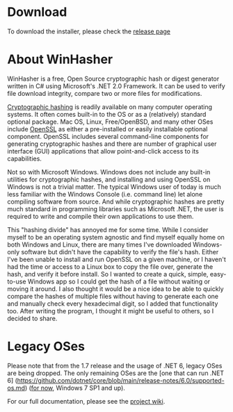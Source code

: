 # Download #

To download the installer, please check the [release page](https://github.com/gpfjeff/winhasher/releases)

# About WinHasher #

WinHasher is a free, Open Source cryptographic hash or digest generator written in C# using Microsoft's .NET 2.0 Framework. It can be used to verify file download integrity, compare two or more files for modifications.

[Cryptographic hashing](http://en.wikipedia.org/wiki/Cryptographic_hash_function) is readily available on many computer operating systems. It often comes built-in to the OS or as a (relatively) standard optional package. Mac OS, Linux, Free/OpenBSD, and many other OSes include [OpenSSL](http://www.openssl.org/) as either a pre-installed or easily installable optional component. OpenSSL includes several command-line components for generating cryptographic hashes and there are number of graphical user interface (GUI) applications that allow point-and-click access to its capabilities.

Not so with Microsoft Windows. Windows does not include any built-in utilities for cryptographic hashes, and installing and using OpenSSL on Windows is not a trivial matter. The typical Windows user of today is much less familiar with the Windows Console (i.e. command line) let alone compiling software from source. And while cryptographic hashes are pretty much standard in programming libraries such as Microsoft .NET, the user is required to write and compile their own applications to use them.

This "hashing divide" has annoyed me for some time. While I consider myself to be an operating system agnostic and find myself equally home on both Windows and Linux, there are many times I've downloaded Windows-only software but didn't have the capability to verify the file's hash. Either I've been unable to install and run OpenSSL on a given machine, or I haven't had the time or access to a Linux box to copy the file over, generate the hash, and verify it before install. So I wanted to create a quick, simple, easy-to-use Windows app so I could get the hash of a file without waiting or moving it around. I also thought it would be a nice idea to be able to quickly compare the hashes of multiple files without having to generate each one and manually check every hexadecimal digit, so I added that functionality too. After writing the program, I thought it might be useful to others, so I decided to share.

# Legacy OSes #
Please note that from the 1.7 release and the usage of .NET 6, legacy OSes are being dropped. The only remaining OSes are the [one that can run .NET 6] (https://github.com/dotnet/core/blob/main/release-notes/6.0/supported-os.md) ([for now](https://github.com/dotnet/core/blob/6de37acb50a0d37c4a58dd0ba44dd121cdc8def4/release-notes/6.0/supported-os.md), Windows 7 SP1 and up).

For our full documentation, please see the [project wiki](https://github.com/gpfjeff/winhasher/tree/wiki).
